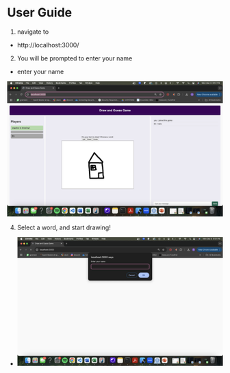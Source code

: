 # User Guide

1. navigate to
- http://localhost:3000/

2. You will be prompted to enter your name
  - enter your name
<img src="images/name.png" alt="enter name">


4. Select a word, and start drawing!
- <img src="images/game.png" alt="enter name">

